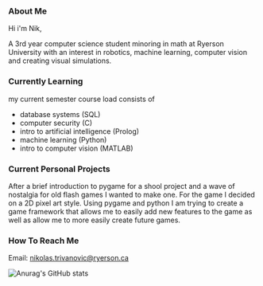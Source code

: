 ### About Me

Hi i'm Nik,

A 3rd year computer science student minoring in math at Ryerson University with an interest in robotics, machine learning, computer vision and creating visual simulations.

### Currently Learning

my current semester course load consists of 
  - database systems (SQL)
  - computer security (C)
  - intro to artificial intelligence (Prolog)
  - machine learning (Python)
  - intro to computer vision (MATLAB)

### Current Personal Projects

After a brief introduction to pygame for a shool project and a wave of nostalgia for old flash games I wanted to make one. For the game I decided on a 2D pixel art style. Using pygame and python I am trying to create a game framework that allows me to easily add new features to the game as well as allow me to more easily create future games.

### How To Reach Me

Email: nikolas.trivanovic@ryerson.ca

![Anurag's GitHub stats](https://github-readme-stats.vercel.app/api?username=Teorija&show_icons=true&theme=dark)

<!--
**Teorija/Teorija** is a ✨ _special_ ✨ repository because its `README.md` (this file) appears on your GitHub profile.

Here are some ideas to get you started:

- 🔭 I’m currently working on ...
- 🌱 I’m currently learning ...
- 👯 I’m looking to collaborate on ...
- 🤔 I’m looking for help with ...
- 💬 Ask me about ...
- 📫 How to reach me: ...
- 😄 Pronouns: ...
- ⚡ Fun fact: ...
-->
